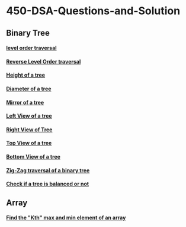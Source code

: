 # 450-DSA-Questions-and-Solution
## Binary Tree
#### [level order traversal](https://practice.geeksforgeeks.org/problems/level-order-traversal/1)
#### [Reverse Level Order traversal](https://practice.geeksforgeeks.org/problems/reverse-level-order-traversal/1)
#### [Height of a tree](https://practice.geeksforgeeks.org/problems/height-of-binary-tree/1)
#### [Diameter of a tree](hthttps://www.geeksforgeeks.org/create-a-mirror-tree-from-the-given-binary-tree/)
#### [Mirror of a tree](https://www.geeksforgeeks.org/create-a-mirror-tree-from-the-given-binary-tree/)
#### [Left View of a tree](https://practice.geeksforgeeks.org/problems/left-view-of-binary-tree/1)
#### [Right View of Tree](https://practice.geeksforgeeks.org/problems/right-view-of-binary-tree/1)
#### [Top View of a tree](https://practice.geeksforgeeks.org/problems/top-view-of-binary-tree/1)
#### [Bottom View of a tree](https://practice.geeksforgeeks.org/problems/bottom-view-of-binary-tree/1)
#### [Zig-Zag traversal of a binary tree](https://practice.geeksforgeeks.org/problems/zigzag-tree-traversal/1)
#### [Check if a tree is balanced or not](https://practice.geeksforgeeks.org/problems/zigzag-tree-traversal/1)
## Array
#### [Find the "Kth" max and min element of an array ](https://practice.geeksforgeeks.org/problems/kth-smallest-element/0)

